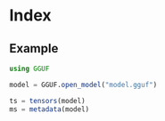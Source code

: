 # Index


## Example 

```julia
using GGUF

model = GGUF.open_model("model.gguf")

ts = tensors(model)
ms = metadata(model)

```